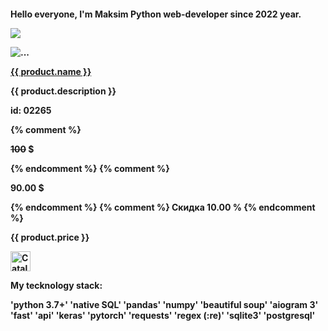 <h4> Hello everyone, I'm Maksim</a> 
Python web-developer since 2022 year.
  
![](https://www.codewars.com/users/RichMan24/badges/small)

<div class="col-lg-4 col-md-6 p-4">
                <div class="card border-primary rounded custom-shadow">
                    <img src="{{ product.image }}" class="card-img-top" alt="...">
                    <div class="card-body">
                        <a href="../goods/product.html">
                            <p class="card-title">{{ product.name }}</p>
                        </a>
                        <p class="card-text text-truncate">{{ product.description }}</p>
                        <p class="product_id">id: 02265</p>
                        <div class="d-flex justify-content-between">
                            {% comment %} <p><s>100</s> $</p> {% endcomment %}
                            {% comment %} <p><strong>90.00 $</strong></p> {% endcomment %}
                            {% comment %} <span class="badge bg-warning text-dark">Скидка 10.00 %</span> {% endcomment %}
                            <p><strong>{{ product.price }}</strong></p>
                            <a href="#" class="btn add-to-cart">
                                <img class="mx-1" src="{% static "deps/icons/cart-plus.svg" %}" alt="Catalog Icon"
                                    width="32" height="32">
                            </a>
                        </div>
                    </div>
                </div>
            </div>

My tecknology stack:

'python 3.7+' 'native SQL' 'pandas' 'numpy' 'beautiful soup'
'aiogram 3' 'fast' 'api' 'keras' 'pytorch' 'requests' 'regex (:re)'
'sqlite3' 'postgresql'



<!---
Richman-24/Richman-24 is a ✨ special ✨ repository because its `README.md` (this file) appears on your GitHub profile.
You can click the Preview link to take a look at your changes.
--->
